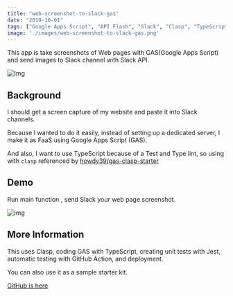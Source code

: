 ```yaml
---
title: "web-screenshot-to-slack-gas"
date: "2019-10-01"
tags: ["Google Apps Script", "API Flash", "Slack", "Clasp", "TypeScript"]
image: './images/web-screenshot-to-slack-gas.png'
---
```


This app is take screenshots of Web pages with GAS(Google Apps Script) and send images to Slack channel with Slack API.

![Img](https://raw.githubusercontent.com/tubone24/web-screenshot-to-slack-gas/master/docs/images/header.png)

## Background

I should get a screen capture of my website and paste it into Slack channels.

Because I wanted to do it easily, instead of setting up a dedicated server, I make it as FaaS using Google Apps Script (GAS).

And also, I want to use TypeScript because of a Test and Type lint, so using with `clasp` referenced by [howdy39/gas-clasp-starter](https://github.com/howdy39/gas-clasp-starter) 

## Demo

Run main function , send Slack your web page screenshot.

![img](https://raw.githubusercontent.com/tubone24/web-screenshot-to-slack-gas/master/docs/images/slack-preview.png)

## More Information

This uses Clasp, coding GAS with TypeScript, creating unit tests with Jest, automatic testing with GitHub Action, and deployment.

You can also use it as a sample starter kit.

[GitHub is here](https://github.com/tubone24/web-screenshot-to-slack-gas)
